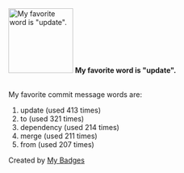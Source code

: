 <img src="https://my-badges.github.io/my-badges/favorite-word.png" alt="My favorite word is &quot;update&quot;." title="My favorite word is &quot;update&quot;." width="128">
<strong>My favorite word is &quot;update&quot;.</strong>
<br><br>

My favorite commit message words are:

1. update (used 413 times)
2. to (used 321 times)
3. dependency (used 214 times)
4. merge (used 211 times)
5. from (used 207 times)


Created by <a href="https://github.com/my-badges/my-badges">My Badges</a>